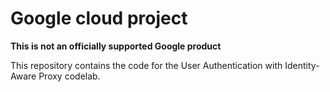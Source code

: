 # Google cloud project

**This is not an officially supported Google product**

This repository contains the code for the User Authentication with
Identity-Aware Proxy codelab.

